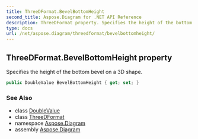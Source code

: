 ```yaml
---
title: ThreeDFormat.BevelBottomHeight
second_title: Aspose.Diagram for .NET API Reference
description: ThreeDFormat property. Specifies the height of the bottom bevel on a 3D shape
type: docs
url: /net/aspose.diagram/threedformat/bevelbottomheight/
---
```

## ThreeDFormat.BevelBottomHeight property

Specifies the height of the bottom bevel on a 3D shape.

```csharp
public DoubleValue BevelBottomHeight { get; set; }
```

### See Also

* class [DoubleValue](../../doublevalue/)
* class [ThreeDFormat](../)
* namespace [Aspose.Diagram](../../threedformat/)
* assembly [Aspose.Diagram](../../../)


